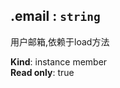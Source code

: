 <a name="module_miot/Account..IAccount+email"></a>

## .email : <code>string</code>
用户邮箱,依赖于load方法

**Kind**: instance member  
**Read only**: true  
